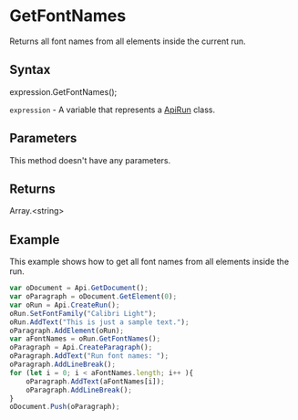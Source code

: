 # GetFontNames

Returns all font names from all elements inside the current run.

## Syntax

expression.GetFontNames();

`expression` - A variable that represents a [ApiRun](../ApiRun.md) class.

## Parameters

This method doesn't have any parameters.

## Returns

Array.&lt;string&gt;

## Example

This example shows how to get all font names from all elements inside the run.

```javascript
var oDocument = Api.GetDocument();
var oParagraph = oDocument.GetElement(0);
var oRun = Api.CreateRun();
oRun.SetFontFamily("Calibri Light");
oRun.AddText("This is just a sample text.");
oParagraph.AddElement(oRun);
var aFontNames = oRun.GetFontNames();
oParagraph = Api.CreateParagraph();
oParagraph.AddText("Run font names: ");
oParagraph.AddLineBreak();
for (let i = 0; i < aFontNames.length; i++ ){
	oParagraph.AddText(aFontNames[i]);
	oParagraph.AddLineBreak();
}
oDocument.Push(oParagraph);
```

